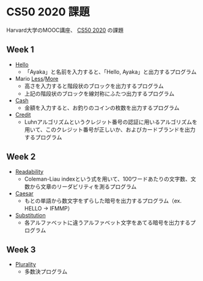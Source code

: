#  CS50 2020 課題

Harvard大学のMOOC講座、 [CS50 2020](https://cs50.harvard.edu/x/2020/) の課題

## Week 1
- [Hello](hello/hello.c)
  - 「Ayaka」と名前を入力すると、「Hello, Ayaka」と出力するプログラム
- Mario [Less](mario/less/mario.c)/[More](mario/more/mario.c)
  - 高さを入力すると階段状のブロックを出力するプログラム
  - 上記の階段状のブロックを線対称にふたつ出力するプログラム
- [Cash](cash/cash.c)
  - 金額を入力すると、お釣りのコインの枚数を出力するプログラム
- [Credit](credit/credit.c)
  - Luhnアルゴリズムというクレジット番号の認証に用いるアルゴリズムを用いて、このクレジット番号が正しいか、およびカードブランドを出力するプログラム

## Week 2
- [Readability](readability/readability.c)
  - Coleman-Liau indexという式を用いて、100ワードあたりの文字数、文数から文章のリーダビリティを測るプログラム
- [Caesar](caesar/caesar.c)
  - もとの単語から数文字をずらした暗号を出力するプログラム（ex. HELLO → IFMMP）
- [Substitution](substitution/substitution.c)
  - 各アルファベットに違うアルファベット文字をあてる暗号を出力するプログラム

## Week 3
- [Plurality](plurality/plurality.c)
  - 多数決プログラム
